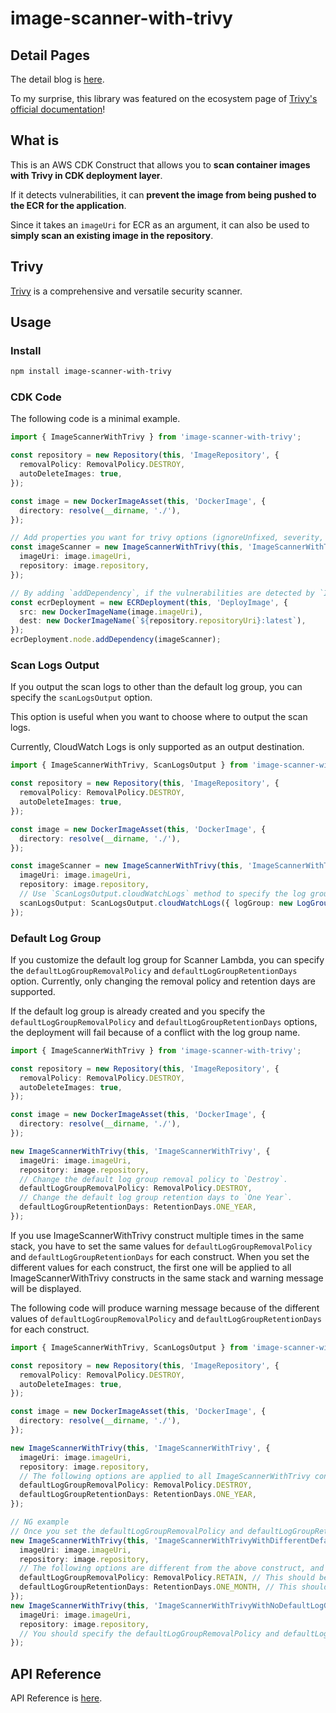 # image-scanner-with-trivy

## Detail Pages

The detail blog is [here](https://dev.to/aws-builders/container-image-scanning-with-trivy-in-aws-cdk-151h).

To my surprise, this library was featured on the ecosystem page of [Trivy's official documentation](https://aquasecurity.github.io/trivy/latest/ecosystem/ide/#image-scanner-with-trivy-community)!

## What is

This is an AWS CDK Construct that allows you to **scan container images with Trivy in CDK deployment layer**.

If it detects vulnerabilities, it can **prevent the image from being pushed to the ECR for the application**.

Since it takes an `imageUri` for ECR as an argument, it can also be used to **simply scan an existing image in the repository**.

## Trivy

[Trivy](https://github.com/aquasecurity/trivy) is a comprehensive and versatile security scanner.

## Usage

### Install

```sh
npm install image-scanner-with-trivy
```

### CDK Code

The following code is a minimal example.

```ts
import { ImageScannerWithTrivy } from 'image-scanner-with-trivy';

const repository = new Repository(this, 'ImageRepository', {
  removalPolicy: RemovalPolicy.DESTROY,
  autoDeleteImages: true,
});

const image = new DockerImageAsset(this, 'DockerImage', {
  directory: resolve(__dirname, './'),
});

// Add properties you want for trivy options (ignoreUnfixed, severity, scanners, trivyIgnore, etc).
const imageScanner = new ImageScannerWithTrivy(this, 'ImageScannerWithTrivy', {
  imageUri: image.imageUri,
  repository: image.repository,
});

// By adding `addDependency`, if the vulnerabilities are detected by `ImageScannerWithTrivy`, the following `ECRDeployment` will not be executed, deployment will fail.
const ecrDeployment = new ECRDeployment(this, 'DeployImage', {
  src: new DockerImageName(image.imageUri),
  dest: new DockerImageName(`${repository.repositoryUri}:latest`),
});
ecrDeployment.node.addDependency(imageScanner);
```

### Scan Logs Output

If you output the scan logs to other than the default log group, you can specify the `scanLogsOutput` option.

This option is useful when you want to choose where to output the scan logs.

Currently, CloudWatch Logs is only supported as an output destination.

```ts
import { ImageScannerWithTrivy, ScanLogsOutput } from 'image-scanner-with-trivy';

const repository = new Repository(this, 'ImageRepository', {
  removalPolicy: RemovalPolicy.DESTROY,
  autoDeleteImages: true,
});

const image = new DockerImageAsset(this, 'DockerImage', {
  directory: resolve(__dirname, './'),
});

const imageScanner = new ImageScannerWithTrivy(this, 'ImageScannerWithTrivy', {
  imageUri: image.imageUri,
  repository: image.repository,
  // Use `ScanLogsOutput.cloudWatchLogs` method to specify the log group.
  scanLogsOutput: ScanLogsOutput.cloudWatchLogs({ logGroup: new LogGroup(this, 'LogGroup') }),
});
```

### Default Log Group

If you customize the default log group for Scanner Lambda, you can specify the `defaultLogGroupRemovalPolicy` and `defaultLogGroupRetentionDays` option.
Currently, only changing the removal policy and retention days are supported.

If the default log group is already created and you specify the `defaultLogGroupRemovalPolicy` and `defaultLogGroupRetentionDays` options, the deployment will fail because of a conflict with the log group name.

```ts
import { ImageScannerWithTrivy } from 'image-scanner-with-trivy';

const repository = new Repository(this, 'ImageRepository', {
  removalPolicy: RemovalPolicy.DESTROY,
  autoDeleteImages: true,
});

const image = new DockerImageAsset(this, 'DockerImage', {
  directory: resolve(__dirname, './'),
});

new ImageScannerWithTrivy(this, 'ImageScannerWithTrivy', {
  imageUri: image.imageUri,
  repository: image.repository,
  // Change the default log group removal policy to `Destroy`.
  defaultLogGroupRemovalPolicy: RemovalPolicy.DESTROY,
  // Change the default log group retention days to `One Year`.
  defaultLogGroupRetentionDays: RetentionDays.ONE_YEAR,
});
```

If you use ImageScannerWithTrivy construct multiple times in the same stack, you have to set the same values for `defaultLogGroupRemovalPolicy` and `defaultLogGroupRetentionDays` for each construct.
When you set the different values for each construct, the first one will be applied to all ImageScannerWithTrivy constructs in the same stack and warning message will be displayed.

The following code will produce warning message because of the different values of `defaultLogGroupRemovalPolicy` and `defaultLogGroupRetentionDays` for each construct.

```ts
import { ImageScannerWithTrivy, ScanLogsOutput } from 'image-scanner-with-trivy';

const repository = new Repository(this, 'ImageRepository', {
  removalPolicy: RemovalPolicy.DESTROY,
  autoDeleteImages: true,
});

const image = new DockerImageAsset(this, 'DockerImage', {
  directory: resolve(__dirname, './'),
});

new ImageScannerWithTrivy(this, 'ImageScannerWithTrivy', {
  imageUri: image.imageUri,
  repository: image.repository,
  // The following options are applied to all ImageScannerWithTrivy constructs in the same stack.
  defaultLogGroupRemovalPolicy: RemovalPolicy.DESTROY,
  defaultLogGroupRetentionDays: RetentionDays.ONE_YEAR,
});

// NG example
// Once you set the defaultLogGroupRemovalPolicy and defaultLogGroupRetentionDays, you have to set the same values for each construct.
new ImageScannerWithTrivy(this, 'ImageScannerWithTrivyWithDifferentDefaultLogGroupOptions', {
  imageUri: image.imageUri,
  repository: image.repository,
  // The following options are different from the above construct, and warning message will be displayed when synthesizing the stack.
  defaultLogGroupRemovalPolicy: RemovalPolicy.RETAIN, // This should be `RemovalPolicy.DESTROY` as the above construct.
  defaultLogGroupRetentionDays: RetentionDays.ONE_MONTH, // This should be `RetentionDays.ONE_YEAR` as the above construct.
});
new ImageScannerWithTrivy(this, 'ImageScannerWithTrivyWithNoDefaultLogGroupOptions', {
  imageUri: image.imageUri,
  repository: image.repository,
  // You should specify the defaultLogGroupRemovalPolicy and defaultLogGroupRetentionDays if you have already set the values.
});
```

## API Reference

API Reference is [here](./API.md#api-reference-).
